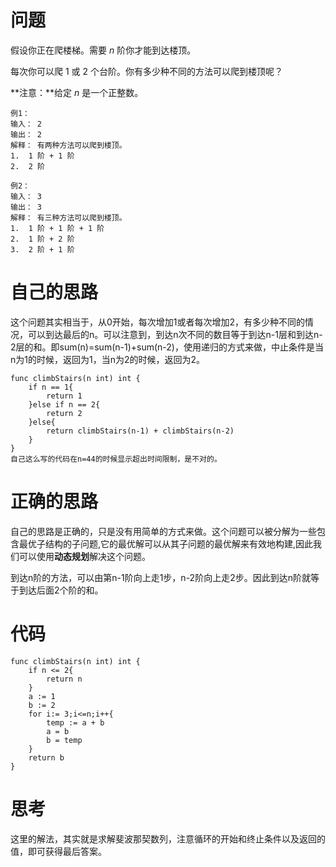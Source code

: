 # 问题

假设你正在爬楼梯。需要 *n* 阶你才能到达楼顶。

每次你可以爬 1 或 2 个台阶。你有多少种不同的方法可以爬到楼顶呢？

**注意：**给定 *n* 是一个正整数。

```
例1：
输入： 2
输出： 2
解释： 有两种方法可以爬到楼顶。
1.  1 阶 + 1 阶
2.  2 阶

例2：
输入： 3
输出： 3
解释： 有三种方法可以爬到楼顶。
1.  1 阶 + 1 阶 + 1 阶
2.  1 阶 + 2 阶
3.  2 阶 + 1 阶
```

# 自己的思路

这个问题其实相当于，从0开始，每次增加1或者每次增加2，有多少种不同的情况，可以到达最后的n。可以注意到，到达n次不同的数目等于到达n-1层和到达n-2层的和。即sum(n)=sum(n-1)+sum(n-2)，使用递归的方式来做，中止条件是当n为1的时候，返回为1，当n为2的时候，返回为2。

```
func climbStairs(n int) int {
    if n == 1{
        return 1
    }else if n == 2{
        return 2
    }else{
        return climbStairs(n-1) + climbStairs(n-2)
    }
}
自己这么写的代码在n=44的时候显示超出时间限制，是不对的。
```

# 正确的思路

自己的思路是正确的，只是没有用简单的方式来做。这个问题可以被分解为一些包含最优子结构的子问题,它的最优解可以从其子问题的最优解来有效地构建,因此我们可以使用**动态规划**解决这个问题。

到达n阶的方法，可以由第n-1阶向上走1步，n-2阶向上走2步。因此到达n阶就等于到达后面2个阶的和。

# 代码

```
func climbStairs(n int) int {
    if n <= 2{
        return n
    }
    a := 1
    b := 2
    for i:= 3;i<=n;i++{
        temp := a + b
        a = b
        b = temp
    }
    return b
}
```

# 思考

这里的解法，其实就是求解斐波那契数列，注意循环的开始和终止条件以及返回的值，即可获得最后答案。
